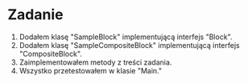 # Zadanie
1. Dodałem klasę "SampleBlock" implementującą interfejs "Block".
2. Dodałem klasę "SampleCompositeBlock" implementującą interfejs "CompositeBlock".
3. Zaimplementowałem metody z treści zadania.
4. Wszystko przetestowałem w klasie "Main."
